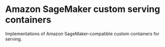 # Amazon SageMaker custom serving containers
Implementations of Amazon SageMaker-compatible custom containers for serving.
